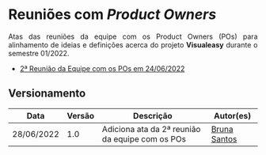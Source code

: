 # Reuniões com <i>Product Owners</i>


<p align="justify">Atas das reuniões da equipe com os Product Owners (POs) para alinhamento de ideias e definições acerca do projeto <b>Visualeasy</b> durante o semestre 01/2022.</p>

- [2ª Reunião da Equipe com os POs em 24/06/2022](r2-pos.md)


## Versionamento

| Data | Versão | Descrição | Autor(es) |
|------|------|------|------|
|28/06/2022|1.0|Adiciona ata da 2ª reunião da equipe com os POs|[Bruna Santos](https://github.com/brunaalmeidasantos)|